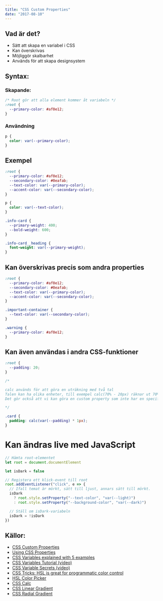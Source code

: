 ```yaml
---
title: "CSS Custom Properties"
date: "2017-08-10"
---
```


## Vad är det?

- Sätt att skapa en variabel i CSS
- Kan överskrivas
- Möjliggör skalbarhet
- Används för att skapa designsystem

## Syntax:

### Skapande:

```css
/* Root gör att alla element kommer åt variabeln */
:root {
  --primary-color: #af0e12;
}
```

### Användning

```css
p {
  color: var(--primary-color);
}
```

## Exempel

```css
:root {
  --primary-color: #af0e12;
  --secondary-color: #0eafab;
  --text-color: var(--primary-color);
  --accent-color: var(--secondary-color);
}

p {
  color: var(--text-color);
}

.info-card {
  --primary-weight: 400;
  --bold-weight: 600;
}

.info-card__heading {
  font-weight: var(--primary-weight);
}
```

## Kan överskrivas precis som andra properties

```css
:root {
  --primary-color: #af0e12;
  --secondary-color: #0eafab;
  --text-color: var(--primary-color);
  --accent-color: var(--secondary-color);
}

.important-container {
  --text-color: var(--secondary-color);
}

.warning {
  --primary-color: #af0e12;
}
```

## Kan även användas i andra CSS-funktioner

```css
:root {
  --padding: 20;
}

/*

calc används för att göra en uträkning med två tal
Talen kan ha olika enheter, till exempel calc(70% - 20px) räknar ut 70% av totala bredden, minus 20 pixlar.
Det gör också att vi kan göra en custom property som inte har en specifik enhet, och sedan multiplicera med 1 av den enheten vi vill använda.

*/

.card {
  padding: calc(var(--padding) * 1px);
}
```

# Kan ändras live med JavaScript

```javascript
// Hämta root-elementet
let root = document.documentElement

let isDark = false

// Registera ett klick-event till root
root.addEventListener("click", e => {
  // Ifall temat är mörkt, sätt till ljust, annars sätt till mörkt.
  isDark
    ? root.style.setProperty("--text-color", "var(--light)")
    : root.style.setProperty("--background-color", "var(--dark)")

  // Ställ om isDark-variabeln
  isDark = !isDark
})
```

## Källor:

- [CSS Custom Properties](https://developer.mozilla.org/en-US/docs/Web/CSS/--*)
- [Using CSS Properties](https://developer.mozilla.org/en-US/docs/Web/CSS/Using_CSS_custom_properties)
- [CSS Variables explained with 5 examples](https://codeburst.io/css-variables-explained-with-5-examples-84adaffaa5bd)
- [CSS Variables Tutorial (video)](https://www.youtube.com/watch?v=sQUB039MG0I)
- [CSS Variable Secrets (video)](https://www.youtube.com/watch?v=UQRSaG1hQ20)
- [CSS Tricks: HSL is great for programmatic color control](https://css-tricks.com/hsl-hsla-is-great-for-programmatic-color-control/)
- [HSL Color Picker](http://hslpicker.com/)
- [CSS Calc](https://developer.mozilla.org/en-US/docs/Web/CSS/calc)
- [CSS Linear Gradient](https://developer.mozilla.org/en-US/docs/Web/CSS/linear-gradient)
- [CSS Radial Gradient](https://developer.mozilla.org/en-US/docs/Web/CSS/radial-gradient)
